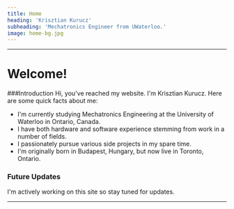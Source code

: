 ```yaml
---
title: Home
heading: 'Krisztian Kurucz'
subheading: 'Mechatronics Engineer from UWaterloo.'
image: home-bg.jpg
---
```


---
# Welcome!

###Introduction
Hi, you've reached my website. I'm Krisztian Kurucz. Here are some quick facts about me: 
* I'm currently studying Mechatronics Engineering at the University of Waterloo in Ontario, Canada.
* I have both hardware and software experience stemming from work in a number of fields.
* I passionately pursue various side projects in my spare time.
* I'm originally born in Budapest, Hungary, but now live in Toronto, Ontario.

### Future Updates

I'm actively working on this site so stay tuned for updates.

---